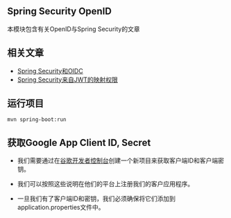 ## Spring Security OpenID

本模块包含有关OpenID与Spring Security的文章

## 相关文章

+ [Spring Security和OIDC](http://tu-yucheng.github.io/springsecurity/2023/05/17/spring-security-openid-connect-legacy.html)
+ [Spring Security来自JWT的映射权限](http://tu-yucheng.github.io/springsecurity/2023/05/17/spring-security-map-authorities-jwt.html)

## 运行项目
```
mvn spring-boot:run
```

## 获取Google App Client ID, Secret

- 我们需要通过在[谷歌开发者控制台](https://console.developers.google.com/project/_/apiui/credential?pli=1)创建一个新项目来获取客户端ID和客户端密钥。

- 我们可以按照这些说明在他们的平台上注册我们的客户应用程序。

- 一旦我们有了客户端ID和密钥，我们必须确保将它们添加到application.properties文件中。